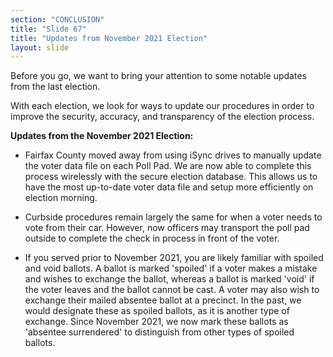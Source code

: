 ```yaml
---
section: "CONCLUSION"
title: "Slide 67"
title: "Updates from November 2021 Election"
layout: slide
---
```


Before you go, we want to bring your attention to some notable updates from the last election. 

With each election, we look for ways to update our procedures in order to improve the security, accuracy, and transparency of the election process.

**Updates from the November 2021 Election:**

- Fairfax County moved away from using iSync drives to manually update the voter data file on each Poll Pad. We are now able to complete this process wirelessly with the secure election database. This allows us to have the most up-to-date voter data file and setup more efficiently on election morning.

- Curbside procedures remain largely the same for when a voter needs to vote from their car. However, now officers may transport the poll pad outside to complete the check in process in front of the voter.

- If you served prior to November 2021, you are likely familiar with spoiled and void ballots. A ballot is marked 'spoiled' if a voter makes a mistake and wishes to exchange the ballot, whereas a ballot is marked 'void' if the voter leaves and the ballot cannot be cast. A voter may also wish to exchange their mailed absentee ballot at a precinct. In the past, we would designate these as spoiled ballots, as it is another type of exchange. Since November 2021, we now mark these ballots as 'absentee surrendered' to distinguish from other types of spoiled ballots.